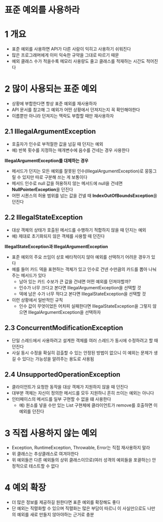 # 표준 예외를 사용하라



# 1 개요

* 표준 예외를 사용하면 API가 다른 사람이 익히고 사용하기 쉬워진다
* 많은 프로그래머에게 이미 익숙한 규약을 그대로 따르기 때문
* 예외 클래스 수가 적을수록 메모리 사용량도 줄고 클래스를 적재하는 시간도 적어진다



# 2 많이 사용되는 표준 예외

* 상황에 부합한다면 항상 표준 예외를 재사용하자
* API 문서를 참고해 그 예외가 어떤 상황에서 던져지는지 꼭 확인해야한다
* 이름뿐만 아니라 던져지는 맥락도 부합할 때만 재사용하자



## 2.1 IllegalArgumentException

* 호출자가 인수로 부적절한 값을 넘길 때 던지는 예외
* 예) 반복 횟수를 지정하는 매개변수에 음수를 건네는 경우 사용한다



**IllegalArgumentException를 대체하는 경우**

* 메서드가 던지는 모든 예외를 잘못된 인수(IllegalArgumentException)로 뭉뚱그릴 수 있지만 따로 구분해 쓰는 게 보통이다
* 메서드 인수로 null 값을 허용하지 않는 메서드에 null을 건네면 **NullPointerException**을 던진다
* 어떤 시퀀스의 허용 범위를 넘는 값을 건넬 때 **IndexOutOfBoundsException**을 던진다



## 2.2 IllegalStateException

* 대상 객체의 상태가 호출된 메서드를 수행하기 적합하지 않을 때 던지는 예외
* 예) 제대로 초기화되지 않은 객체를 사용할 때 던진다



**IllegalStateException과 IllegalArgumentException**

* 표준 예외의 주요 쓰임이 상호 배타적이지 않아 예외를 선택하기 어려운 경우가 있다
* 예를 들어 카드 덱을 표현하는 객체가 있고 인수로 건넨 수만큼의 카드를 뽑아 나눠주는 메서드가 있다
  * 남아 있는 카드 수보가 큰 값을 건네면 어떤 예외를 던져야할까?
  * 인수가 너무 크다고 본다면 IllegalArgumentException을 선택할 것
  * 덱에 남은 수가 너무 적다고 본다면 IllegalStateException을 선택할 것
* 이런 상황에서 일반적인 규칙
  * 인수 값이 무엇이었든 어차피 실패한다면 IllegalStateException을 그렇지 않으면 IllegalArgumentException을 선택하자



## 2.3 ConcurrentModificationException

* 단일 스레드에서 사용하려고 설계한 객체를 여러 스레드가 동시에 수정하려고 할 때 던진다
* 사실 동시 수정을 확실히 검출할 수 있는 안정된 방법이 없으니 이 예외는 문제가 생길 수 있다는 가능성을 알려주는 용도로 사용됨



## 2.4 UnsupportedOperationException

* 클라이언트가 요청한 동작을 대상 객체가 지원하지 않을 때 던진다
* 대부분 객체는 자신이 정의한 메서드를 모두 지원하니 흔히 쓰이는 예외는 아니다
* 인터페이스의 메서드를 일부 구현할 수 없을 떄 사용한다
  * 예) 원소를 넣을 수만 있는 List 구현체에 클라이언트가 remove를 호출하면 이 예외를 던진다



# 3 직접 사용하지 않는 예외

* Exception, RuntimeException, Throwable, Error는 직접 재사용하지 말라
* 위 클래스는 추상클래스로 여겨야한다
* 위 예외들은 다른 예외들의 상위 클래스이므로(여러 성격의 예외들을 포괄하는) 안정적으로 테스트할 수 없다



# 4 예외 확장

* 더 많은 정보를 제공하길 원한다면 표준 예외를 확장해도 좋다
* 단 예외는 직렬화할 수 있으며 직렬화는 많은 부담이 따르니 이 사실만으로도 나만의 예외를 새로 만들지 않아야하는 근거로 충분